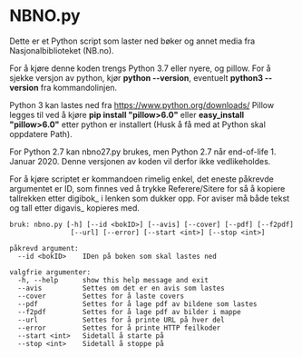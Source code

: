 # NBNO.py
Dette er et Python script som laster ned bøker og annet media fra Nasjonalbiblioteket (NB.no).


For å kjøre denne koden trengs Python 3.7 eller nyere, og pillow.
For å sjekke versjon av python, kjør **python --version**, eventuelt **python3 --version** fra kommandolinjen.

Python 3 kan lastes ned fra https://www.python.org/downloads/ Pillow legges til ved å kjøre **pip install "pillow>6.0"** eller **easy_install "pillow>6.0"** etter python er installert (Husk å få med at Python skal oppdatere Path).

For Python 2.7 kan nbno27.py brukes, men Python 2.7 når end-of-life 1. Januar 2020.
Denne versjonen av koden vil derfor ikke vedlikeholdes.

For å kjøre scriptet er kommandoen rimelig enkel, det eneste påkrevde argumentet er ID, som finnes ved å trykke Referere/Sitere for så å kopiere tallrekken etter digibok_ i lenken som dukker opp.
For aviser må både tekst og tall etter digavis_ kopieres med.
```
bruk: nbno.py [-h] [--id <bokID>] [--avis] [--cover] [--pdf] [--f2pdf]
               [--url] [--error] [--start <int>] [--stop <int>]

påkrevd argument:
  --id <bokID>    IDen på boken som skal lastes ned

valgfrie argumenter:
  -h, --help      show this help message and exit
  --avis          Settes om det er en avis som lastes
  --cover         Settes for å laste covers
  --pdf           Settes for å lage pdf av bildene som lastes
  --f2pdf         Settes for å lage pdf av bilder i mappe
  --url           Settes for å printe URL på hver del
  --error         Settes for å printe HTTP feilkoder
  --start <int>   Sidetall å starte på
  --stop <int>    Sidetall å stoppe på
```
